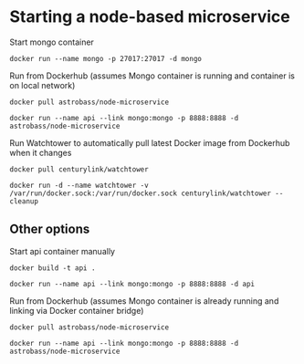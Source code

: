 Starting a node-based microservice
===

Start mongo container
```
docker run --name mongo -p 27017:27017 -d mongo
```

Run from Dockerhub (assumes Mongo container is running and container is on local network)
```
docker pull astrobass/node-microservice

docker run --name api --link mongo:mongo -p 8888:8888 -d astrobass/node-microservice
```

Run Watchtower to automatically pull latest Docker image from Dockerhub when it changes
```
docker pull centurylink/watchtower

docker run -d --name watchtower -v /var/run/docker.sock:/var/run/docker.sock centurylink/watchtower --cleanup
```

Other options
---

Start api container manually
```
docker build -t api .

docker run --name api --link mongo:mongo -p 8888:8888 -d api
```

Run from Dockerhub (assumes Mongo container is already running and linking via Docker container bridge)
```
docker pull astrobass/node-microservice

docker run --name api --link mongo:mongo -p 8888:8888 -d astrobass/node-microservice
```

